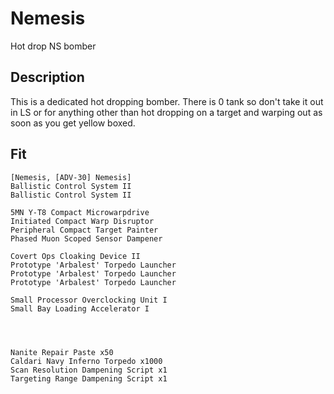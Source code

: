 # Nemesis

Hot drop NS bomber

## Description

This is a dedicated hot dropping bomber. There is 0 tank so don't take it out in LS or for anything other than
hot dropping on a target and warping out as soon as you get yellow boxed. 

## Fit

```
[Nemesis, [ADV-30] Nemesis]
Ballistic Control System II
Ballistic Control System II

5MN Y-T8 Compact Microwarpdrive
Initiated Compact Warp Disruptor
Peripheral Compact Target Painter
Phased Muon Scoped Sensor Dampener

Covert Ops Cloaking Device II
Prototype 'Arbalest' Torpedo Launcher
Prototype 'Arbalest' Torpedo Launcher
Prototype 'Arbalest' Torpedo Launcher

Small Processor Overclocking Unit I
Small Bay Loading Accelerator I




Nanite Repair Paste x50
Caldari Navy Inferno Torpedo x1000
Scan Resolution Dampening Script x1
Targeting Range Dampening Script x1
```